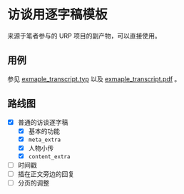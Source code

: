 # 访谈用逐字稿模板

来源于笔者参与的 URP 项目的副产物，可以直接使用。

## 用例

参见 [exmaple_transcript.typ](exmaple_transcript.typ) 以及 [exmaple_transcript.pdf](exmaple_transcript.pdf) 。

## 路线图

- [x] 普通的访谈逐字稿
  - [x] 基本的功能
  - [x] `meta_extra`
  - [x] 人物小传
  - [x] `content_extra`
- [ ] 时间戳
- [ ] 插在正文旁边的回复
- [ ] 分页的调整
